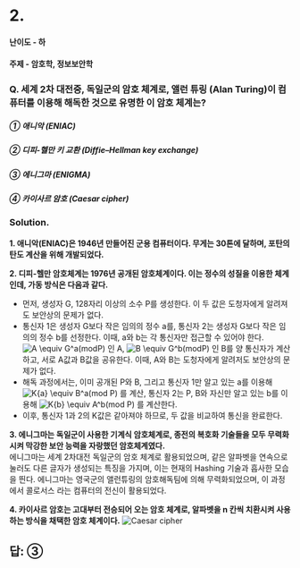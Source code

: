 # 2.
#### 난이도 - 하
#### 주제 - 암호학, 정보보안학

### Q. 세계 2차 대전중, 독일군의 암호 체계로, 앨런 튜링 (Alan Turing)이 컴퓨터를 이용해 해독한 것으로 유명한 이 암호 체계는?

##### ① 애니악 (ENIAC)
##### ② 디피-헬만 키 교환 (Diffie–Hellman key exchange)
##### ③ 에니그마 (ENIGMA)
##### ④ 카이사르 암호 (Caesar cipher)

### Solution. 
**1. 애니악(ENIAC)은 1946년 만들어진 군용 컴퓨터이다. 무게는 30톤에 달하며, 포탄의 탄도 계산을 위해 개발되었다.**

**2. 디피-헬만 암호체계는 1976년 공개된 암호체계이다. 이는 정수의 성질을 이용한 체계인데, 가동 방식은 다음과 같다.**
 + 먼저, 생성자 G, 128자리 이상의 소수 P를 생성한다. 이 두 값은 도청자에게 알려져도 보안상의 문제가 없다.
 + 통신자 1은 생성자 G보다 작은 임의의 정수 a를, 통신자 2는 생성자 G보다 작은 임의의 정수 b를 선정한다. 이때, a와 b는 각 통신자만 접근할 수 있어야 한다.<img src="https://latex.codecogs.com/svg.image?A&space;\equiv&space;G^a(modP)" title="A \equiv G^a(modP)" /> 인 A, <img src="https://latex.codecogs.com/svg.image?B&space;\equiv&space;G^b(modP)" title="B \equiv G^b(modP)" /> 인 B를 양 통신자가 계산하고, 서로 A값과 B값을 공유한다. 이때, A와 B는 도청자에게 알려저도 보안상의 문제가 없다.
 + 해독 과정에서는, 이미 공개된 P와 B, 그리고 통신자 1만 알고 있는 a를 이용해 <img src="https://latex.codecogs.com/svg.image?K{a}&space;\equiv&space;B^a(mod&space;P)" title="K{a} \equiv B^a(mod P)" /> 를 계산, 통신자 2는 P, B와 자신만 알고 있는 b를 이용해 <img src="https://latex.codecogs.com/svg.image?K{b}&space;\equiv&space;A^b(mod&space;P)" title="K{b} \equiv A^b(mod P)" /> 를 계산한다.
 + 이후, 통신자 1과 2의 K값은 같아져야 하므로, 두 값을 비교하여 통신을 완료한다. <br>

**3. 에니그마는 독일군이 사용한 기계식 암호체계로, 종전의 복호화 기술들을 모두 무력화시켜 막강한 보안 능력을 자랑했던 암호체계였다.**<br>
에니그마는 세계 2차대전 독일군의 암호 체계로 활용되었으며, 같은 알파벳을 연속으로 눌러도 다른 글자가 생성되는 특징을 가지며, 이는 현재의 Hashing 기술과 흡사한 모습을 띈다. 에니그마는 영국군의 앨런튜링의 암호해독팀에 의해 무력화되었으며, 이 과정에서 콜로서스 라는 컴퓨터의 전신이 활용되었다.

**4. 카이사르 암호는 고대부터 전승되어 오는 암호 체계로, 알파벳을 n 칸씩 치환시켜 사용하는 방식을 채택한 암호 체계이다.**
![Caesar cipher](https://upload.wikimedia.org/wikipedia/commons/thumb/4/4a/Caesar_cipher_left_shift_of_3.svg/1200px-Caesar_cipher_left_shift_of_3.svg.png)

## 답: ③
